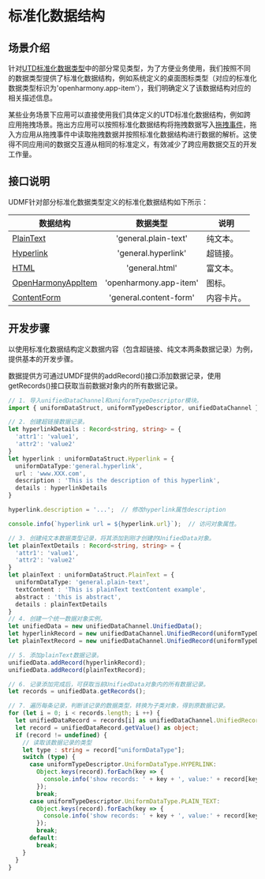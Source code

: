 # 标准化数据结构


## 场景介绍

针对[UTD标准化数据类型](../reference/apis-arkdata/js-apis-data-uniformTypeDescriptor.md#uniformdatatype)中的部分常见类型，为了方便业务使用，我们按照不同的数据类型提供了标准化数据结构，例如系统定义的桌面图标类型（对应的标准化数据类型标识为'openharmony.app-item'），我们明确定义了该数据结构对应的相关描述信息。

某些业务场景下应用可以直接使用我们具体定义的UTD标准化数据结构，例如跨应用拖拽场景。拖出方应用可以按照标准化数据结构将拖拽数据写入[拖拽事件](../reference/apis-arkui/arkui-ts/ts-universal-events-drag-drop.md#dragevent7)，拖入方应用从拖拽事件中读取拖拽数据并按照标准化数据结构进行数据的解析。这使得不同应用间的数据交互遵从相同的标准定义，有效减少了跨应用数据交互的开发工作量。

## 接口说明

UDMF针对部分标准化数据类型定义的标准化数据结构如下所示：

| 数据结构                                                                                                |       数据类型        | 说明   |
|-----------------------------------------------------------------------------------------------------| :-------------------: |------|
| [PlainText](../reference/apis-arkdata/js-apis-data-uniformDataStruct.md#plaintext)                  |      'general.plain-text'        | 纯文本。  |
| [Hyperlink](../reference/apis-arkdata/js-apis-data-uniformDataStruct.md#hyperlink)                  |       'general.hyperlink'       | 超链接。  |
| [HTML](../reference/apis-arkdata/js-apis-data-uniformDataStruct.md#html)                            |         'general.html'          | 富文本。  |
| [OpenHarmonyAppItem](../reference/apis-arkdata/js-apis-data-uniformDataStruct.md#openharmonyappitem) | 'openharmony.app-item'    | 图标。   |
| [ContentForm](../reference/apis-arkdata/js-apis-data-uniformDataStruct.md#contentform14)            | 'general.content-form'    | 内容卡片。 |

## 开发步骤

以使用标准化数据结构定义数据内容（包含超链接、纯文本两条数据记录）为例，提供基本的开发步骤。

数据提供方可通过UMDF提供的addRecord()接口添加数据记录，使用getRecords()接口获取当前数据对象内的所有数据记录。

  ```ts
  // 1. 导入unifiedDataChannel和uniformTypeDescriptor模块。
  import { uniformDataStruct, uniformTypeDescriptor, unifiedDataChannel } from '@kit.ArkData';

  // 2. 创建超链接数据记录。
  let hyperlinkDetails : Record<string, string> = {
    'attr1': 'value1',
    'attr2': 'value2'
  }
  let hyperlink : uniformDataStruct.Hyperlink = {
    uniformDataType:'general.hyperlink',
    url : 'www.XXX.com',
    description : 'This is the description of this hyperlink',
    details : hyperlinkDetails
  }

  hyperlink.description = '...';  // 修改hyperlink属性description

  console.info(`hyperlink url = ${hyperlink.url}`);  // 访问对象属性。

  // 3. 创建纯文本数据类型记录，将其添加到刚才创建的UnifiedData对象。
  let plainTextDetails : Record<string, string> = {
    'attr1': 'value1',
    'attr2': 'value2'
  }
  let plainText : uniformDataStruct.PlainText = {
    uniformDataType: 'general.plain-text',
    textContent : 'This is plainText textContent example',
    abstract : 'this is abstract',
    details : plainTextDetails
  }
  // 4. 创建一个统一数据对象实例。
  let unifiedData = new unifiedDataChannel.UnifiedData();
  let hyperlinkRecord = new unifiedDataChannel.UnifiedRecord(uniformTypeDescriptor.UniformDataType.HYPERLINK, hyperlink);
  let plainTextRecord = new unifiedDataChannel.UnifiedRecord(uniformTypeDescriptor.UniformDataType.PLAIN_TEXT, plainText);

  // 5. 添加plainText数据记录。
  unifiedData.addRecord(hyperlinkRecord);
  unifiedData.addRecord(plainTextRecord);

  // 6. 记录添加完成后，可获取当前UnifiedData对象内的所有数据记录。
  let records = unifiedData.getRecords();

  // 7. 遍历每条记录，判断该记录的数据类型，转换为子类对象，得到原数据记录。
  for (let i = 0; i < records.length; i ++) {
    let unifiedDataRecord = records[i] as unifiedDataChannel.UnifiedRecord;
    let record = unifiedDataRecord.getValue() as object;
    if (record != undefined) {
      // 读取该数据记录的类型
      let type : string = record["uniformDataType"];
      switch (type) {
        case uniformTypeDescriptor.UniformDataType.HYPERLINK:
          Object.keys(record).forEach(key => {
            console.info('show records: ' + key + ', value:' + record[key]);
          });
          break;
        case uniformTypeDescriptor.UniformDataType.PLAIN_TEXT:
          Object.keys(record).forEach(key => {
            console.info('show records: ' + key + ', value:' + record[key]);
          });
          break;
        default:
          break;
      }
    }
  }
  ```